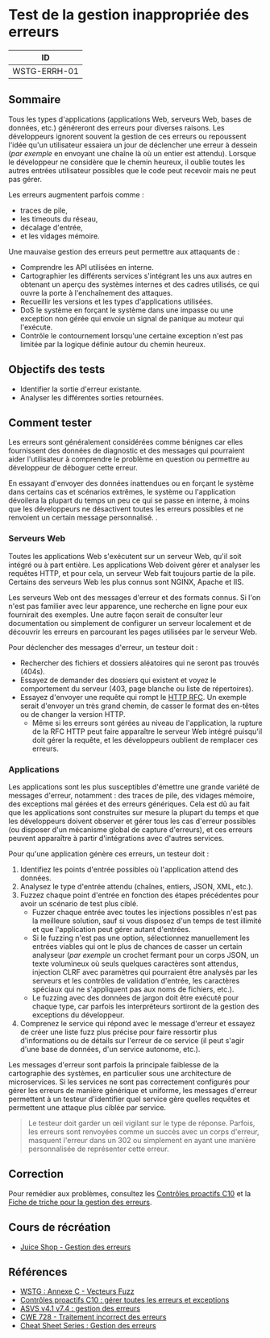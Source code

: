 # Test de la gestion inappropriée des erreurs 

|ID          |
|------------|
|WSTG-ERRH-01|

## Sommaire

Tous les types d'applications (applications Web, serveurs Web, bases de données, etc.) généreront des erreurs pour diverses raisons. Les développeurs ignorent souvent la gestion de ces erreurs ou repoussent l'idée qu'un utilisateur essaiera un jour de déclencher une erreur à dessein (*par exemple* en envoyant une chaîne là où un entier est attendu). Lorsque le développeur ne considère que le chemin heureux, il oublie toutes les autres entrées utilisateur possibles que le code peut recevoir mais ne peut pas gérer.

Les erreurs augmentent parfois comme :

- traces de pile,
- les timeouts du réseau,
- décalage d'entrée,
- et les vidages mémoire.

Une mauvaise gestion des erreurs peut permettre aux attaquants de :

- Comprendre les API utilisées en interne.
- Cartographier les différents services s'intégrant les uns aux autres en obtenant un aperçu des systèmes internes et des cadres utilisés, ce qui ouvre la porte à l'enchaînement des attaques.
- Recueillir les versions et les types d'applications utilisées.
- DoS le système en forçant le système dans une impasse ou une exception non gérée qui envoie un signal de panique au moteur qui l'exécute.
- Contrôle le contournement lorsqu'une certaine exception n'est pas limitée par la logique définie autour du chemin heureux.

## Objectifs des tests

- Identifier la sortie d'erreur existante.
- Analyser les différentes sorties retournées.

## Comment tester

Les erreurs sont généralement considérées comme bénignes car elles fournissent des données de diagnostic et des messages qui pourraient aider l'utilisateur à comprendre le problème en question ou permettre au développeur de déboguer cette erreur.

En essayant d'envoyer des données inattendues ou en forçant le système dans certains cas et scénarios extrêmes, le système ou l'application dévoilera la plupart du temps un peu ce qui se passe en interne, à moins que les développeurs ne désactivent toutes les erreurs possibles et ne renvoient un certain message personnalisé. .

### Serveurs Web

Toutes les applications Web s'exécutent sur un serveur Web, qu'il soit intégré ou à part entière. Les applications Web doivent gérer et analyser les requêtes HTTP, et pour cela, un serveur Web fait toujours partie de la pile. Certains des serveurs Web les plus connus sont NGINX, Apache et IIS.

Les serveurs Web ont des messages d'erreur et des formats connus. Si l'on n'est pas familier avec leur apparence, une recherche en ligne pour eux fournirait des exemples. Une autre façon serait de consulter leur documentation ou simplement de configurer un serveur localement et de découvrir les erreurs en parcourant les pages utilisées par le serveur Web.

Pour déclencher des messages d'erreur, un testeur doit :

- Rechercher des fichiers et dossiers aléatoires qui ne seront pas trouvés (404s).
- Essayez de demander des dossiers qui existent et voyez le comportement du serveur (403, page blanche ou liste de répertoires).
- Essayez d'envoyer une requête qui rompt le [HTTP RFC](https://tools.ietf.org/html/rfc7231). Un exemple serait d'envoyer un très grand chemin, de casser le format des en-têtes ou de changer la version HTTP.
    - Même si les erreurs sont gérées au niveau de l'application, la rupture de la RFC HTTP peut faire apparaître le serveur Web intégré puisqu'il doit gérer la requête, et les développeurs oublient de remplacer ces erreurs.

### Applications

Les applications sont les plus susceptibles d'émettre une grande variété de messages d'erreur, notamment : des traces de pile, des vidages mémoire, des exceptions mal gérées et des erreurs génériques. Cela est dû au fait que les applications sont construites sur mesure la plupart du temps et que les développeurs doivent observer et gérer tous les cas d'erreur possibles (ou disposer d'un mécanisme global de capture d'erreurs), et ces erreurs peuvent apparaître à partir d'intégrations avec d'autres services.

Pour qu'une application génère ces erreurs, un testeur doit :

1. Identifiez les points d'entrée possibles où l'application attend des données.
2. Analysez le type d'entrée attendu (chaînes, entiers, JSON, XML, etc.).
3. Fuzzez chaque point d'entrée en fonction des étapes précédentes pour avoir un scénario de test plus ciblé.
   - Fuzzer chaque entrée avec toutes les injections possibles n'est pas la meilleure solution, sauf si vous disposez d'un temps de test illimité et que l'application peut gérer autant d'entrées.
   - Si le fuzzing n'est pas une option, sélectionnez manuellement les entrées viables qui ont le plus de chances de casser un certain analyseur (*par exemple* un crochet fermant pour un corps JSON, un texte volumineux où seuls quelques caractères sont attendus, injection CLRF avec paramètres qui pourraient être analysés par les serveurs et les contrôles de validation d'entrée, les caractères spéciaux qui ne s'appliquent pas aux noms de fichiers, etc.).
   - Le fuzzing avec des données de jargon doit être exécuté pour chaque type, car parfois les interpréteurs sortiront de la gestion des exceptions du développeur.
4. Comprenez le service qui répond avec le message d'erreur et essayez de créer une liste fuzz plus précise pour faire ressortir plus d'informations ou de détails sur l'erreur de ce service (il peut s'agir d'une base de données, d'un service autonome, etc.).

Les messages d'erreur sont parfois la principale faiblesse de la cartographie des systèmes, en particulier sous une architecture de microservices. Si les services ne sont pas correctement configurés pour gérer les erreurs de manière générique et uniforme, les messages d'erreur permettent à un testeur d'identifier quel service gère quelles requêtes et permettent une attaque plus ciblée par service.

> Le testeur doit garder un œil vigilant sur le type de réponse. Parfois, les erreurs sont renvoyées comme un succès avec un corps d'erreur, masquent l'erreur dans un 302 ou simplement en ayant une manière personnalisée de représenter cette erreur.

## Correction

Pour remédier aux problèmes, consultez les [Contrôles proactifs C10](https://owasp.org/www-project-proactive-controls/v3/en/c10-errors-exceptions) et la [Fiche de triche pour la gestion des erreurs](https://cheatsheetseries.owasp.org/cheatsheets/Error_Handling_Cheat_Sheet.html).

## Cours de récréation

- [Juice Shop - Gestion des erreurs](https://pwning.owasp-juice.shop/part2/security-misconfiguration.html#provoke-an-error-that-is-nither-very-gracefully-ni-consistently-handled )

## Références

- [WSTG : Annexe C - Vecteurs Fuzz](../../6-Appendix/C-Fuzz_Vectors.md)
- [Contrôles proactifs C10 : gérer toutes les erreurs et exceptions](https://owasp.org/www-project-proactive-controls/v3/en/c10-errors-exceptions)
- [ASVS v4.1 v7.4 : gestion des erreurs](https://github.com/OWASP/ASVS/blob/master/4.0/en/0x15-V7-Error-Logging.md#v74-error-handling)
- [CWE 728 - Traitement incorrect des erreurs](https://cwe.mitre.org/data/definitions/728.html)
- [Cheat Sheet Series : Gestion des erreurs](https://cheatsheetseries.owasp.org/cheatsheets/Error_Handling_Cheat_Sheet.html)
